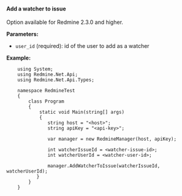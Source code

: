 #### Add a watcher to issue

Option available for Redmine 2.3.0 and higher.

**Parameters:**
 - `user_id` (required): id of the user to add as a watcher

**Example:**

```
    using System;
    using Redmine.Net.Api;
    using Redmine.Net.Api.Types;

    namespace RedmineTest
    {
        class Program
        {
            static void Main(string[] args)
            {
               string host = "<host>";
               string apiKey = "<api-key>";

               var manager = new RedmineManager(host, apiKey);

               int watcherIssueId = <watcher-issue-id>;
               int watcherUserId = <watcher-user-id>;

               manager.AddWatcherToIssue(watcherIssueId, watcherUserId);
           }
        }
    }
```